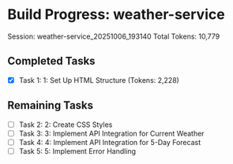 # Build Progress: weather-service
Session: weather-service_20251006_193140
Total Tokens: 10,779

## Completed Tasks
- [x] Task 1: 1: Set Up HTML Structure (Tokens: 2,228)

## Remaining Tasks
- [ ] Task 2: 2: Create CSS Styles
- [ ] Task 3: 3: Implement API Integration for Current Weather
- [ ] Task 4: 4: Implement API Integration for 5-Day Forecast
- [ ] Task 5: 5: Implement Error Handling
